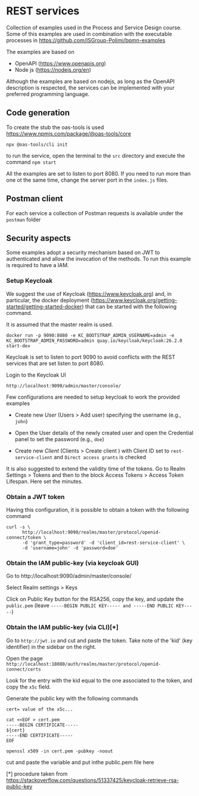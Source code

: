 # REST services

Collection of examples used in the Process and Service Design course. Some of this examples are used in combination with the executable processes in https://github.com/ISGroup-Polimi/bpmn-examples

The examples are based on
- OpenAPI (https://www.openapis.org)
- Node js (https://nodejs.org/en)

Although the examples are based on nodejs, as long as the OpenAPI description is respected, the services can be implemented with your preferred programming language. 

## Code generation

To create the stub the oas-tools is used 
https://www.npmjs.com/package/@oas-tools/core

``npx @oas-tools/cli init``

to run the service, open the terminal to the `src` directory and execute the command `npm start`

All the examples are set to listen to port 8080. If you need to run more than one ot the same time, change the server port in the `index.js` files.

## Postman client

For each service a collection of Postman requests is available under the `postman` folder

## Security aspects

Some examples adopt a security mechanism based on JWT to authenticated and allow the invocation of the methods. To run this example is required to have a IAM. 

### Setup Keycloak
We suggest the use of Keycloak (https://www.keycloak.org) and, in particular, the docker deployment (https://www.keycloak.org/getting-started/getting-started-docker) that can be started with the following command.

It is assumed that the master realm is used. 

```
docker run -p 9090:8080 -e KC_BOOTSTRAP_ADMIN_USERNAME=admin -e KC_BOOTSTRAP_ADMIN_PASSWORD=admin quay.io/keycloak/keycloak:26.2.0 start-dev
```

Keycloak is set to listen to port 9090 to avoid conflicts with the REST services that are set listen to port 8080.

Login to the Keycloak UI

```
http://localhost:9090/admin/master/console/
```

Few configurations are needed to setup keycloak to work the provided examples

- Create new *User* (Users > Add user) specifying the username (e.g., `john`)

- Open the User details of the newly created user and open the Credential panel to set the password (e.g., `doe`)

- Create new *Client* (Clients > Create client ) with Client ID set to `rest-service-client` and `Direct access grants` is checked

It is also suggested to extend the validity time of the tokens. Go to Realm Settings > Tokens and then to the block Access Tokens > Access Token Lifespan. Here set the minutes. 

### Obtain a JWT token

Having this configuration, it is possible to obtain a token with the following command

```
curl -s \
      http://localhost:9090/realms/master/protocol/openid-connect/token \
      -d 'grant_type=password' -d 'client_id=rest-service-client' \
      -d 'username=john' -d 'password=doe'
```

### Obtain the IAM public-key (via keycloak GUI)

Go to http://localhost:9090/admin/master/console/

Select Realm settings > Keys

Click on Public Key button for the RSA256, copy the key, and update the `public.pem` (leave `-----BEGIN PUBLIC KEY----- and -----END PUBLIC KEY-----`)


### Obtain the IAM public-key (via CLI)[*]

Go to `http://jwt.io` and cut and paste the token. Take note of the 'kid' (key identifier) in the sidebar on the right.

Open the page `http://localhost:18080/auth/realms/master/protocol/openid-connect/certs`

Look for the entry with the kid equal to the one associated to the token, and copy the `x5c` field. 

Generate the public key with the following commands

```
cert= value of the x5c...
```

```
cat <<EOF > cert.pem
-----BEGIN CERTIFICATE-----
${cert}
-----END CERTIFICATE-----
EOF
```

```
openssl x509 -in cert.pem -pubkey -noout
```

cut and paste the variable and put inthe public.pem file here

[*] procedure taken from https://stackoverflow.com/questions/51337425/keycloak-retrieve-rsa-public-key

